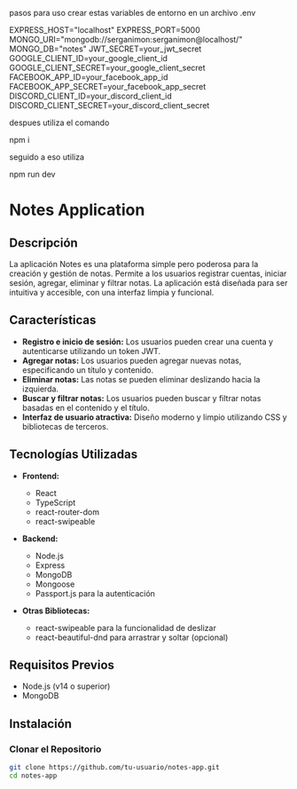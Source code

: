 pasos para uso
crear estas variables de entorno en un archivo .env

EXPRESS_HOST="localhost"
EXPRESS_PORT=5000
MONGO_URI="mongodb://serganimon:serganimon@localhost/"
MONGO_DB="notes"
JWT_SECRET=your_jwt_secret
GOOGLE_CLIENT_ID=your_google_client_id
GOOGLE_CLIENT_SECRET=your_google_client_secret
FACEBOOK_APP_ID=your_facebook_app_id
FACEBOOK_APP_SECRET=your_facebook_app_secret
DISCORD_CLIENT_ID=your_discord_client_id
DISCORD_CLIENT_SECRET=your_discord_client_secret

despues  utiliza el comando 

 npm i

seguido a eso utiliza 

npm run dev

# Notes Application

## Descripción
La aplicación Notes es una plataforma simple pero poderosa para la creación y gestión de notas. Permite a los usuarios registrar cuentas, iniciar sesión, agregar, eliminar y filtrar notas. La aplicación está diseñada para ser intuitiva y accesible, con una interfaz limpia y funcional.

## Características
- **Registro e inicio de sesión:** Los usuarios pueden crear una cuenta y autenticarse utilizando un token JWT.
- **Agregar notas:** Los usuarios pueden agregar nuevas notas, especificando un título y contenido.
- **Eliminar notas:** Las notas se pueden eliminar deslizando hacia la izquierda.
- **Buscar y filtrar notas:** Los usuarios pueden buscar y filtrar notas basadas en el contenido y el título.
- **Interfaz de usuario atractiva:** Diseño moderno y limpio utilizando CSS y bibliotecas de terceros.

## Tecnologías Utilizadas
- **Frontend:**
  - React
  - TypeScript
  - react-router-dom
  - react-swipeable

- **Backend:**
  - Node.js
  - Express
  - MongoDB
  - Mongoose
  - Passport.js para la autenticación

- **Otras Bibliotecas:**
  - react-swipeable para la funcionalidad de deslizar
  - react-beautiful-dnd para arrastrar y soltar (opcional)

## Requisitos Previos
- Node.js (v14 o superior)
- MongoDB

## Instalación

### Clonar el Repositorio
```bash
git clone https://github.com/tu-usuario/notes-app.git
cd notes-app
